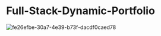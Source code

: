 # Full-Stack-Dynamic-Portfolio
![fe26efbe-30a7-4e39-b73f-dacdf0caed78](https://github.com/user-attachments/assets/6fcc05e0-0dc2-4e60-b3be-035d72e3fbdf)
